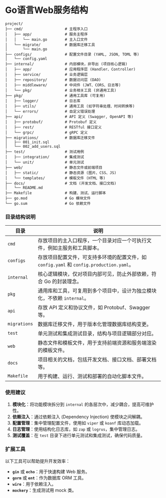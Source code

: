 # Go语言Web服务结构

```plaintext
project/
├── cmd/                   # 主程序入口
│   ├── app/               # 服务主程序
│   │   └── main.go        # 主入口文件
│   └── migrate/           # 数据库迁移工具
│       └── main.go
├── configs/               # 配置文件目录 (YAML, JSON, TOML 等)
│   └── config.yaml
├── internal/              # 内部模块，非导出 (项目核心逻辑)
│   ├── app/               # 应用程序层 (Handler、Controller)
│   ├── service/           # 业务逻辑层
│   ├── repository/        # 数据访问层 (DAO)
│   ├── middleware/        # 中间件 (JWT、CORS、日志等)
│   └── pkg/               # 业务相关工具 (非通用工具)
├── pkg/                   # 通用工具库 (可复用)
│   ├── logger/            # 日志库
│   ├── utils/             # 通用工具 (如字符串处理、时间转换等)
│   └── errors/            # 自定义错误处理
├── api/                   # API 定义 (Swagger, OpenAPI 等)
│   ├── protobuf/          # Protobuf 定义
│   ├── rest/              # RESTful 接口定义
│   └── grpc/              # gRPC 定义
├── migrations/            # 数据库迁移文件
│   ├── 001_init.sql
│   └── 002_add_users.sql
├── test/                  # 测试用例
│   ├── integration/       # 集成测试
│   └── unit/              # 单元测试
├── web/                   # 静态文件或前端项目
│   ├── static/            # 静态资源 (图片、CSS、JS)
│   └── templates/         # 模板文件 (HTML 等)
├── docs/                  # 文档 (开发文档、接口文档)
│   └── README.md
├── Makefile               # 构建、测试、运行脚本
├── go.mod                 # Go 模块文件
└── go.sum                 # Go 依赖文件
```

### 目录结构说明

| **目录**       | **说明**                                                           |
|--------------|------------------------------------------------------------------|
| `cmd`        | 存放项目的主入口程序，一个目录对应一个可执行文件，例如主服务和工具脚本。                             |
| `configs`    | 存放项目配置文件，可支持多环境的配置文件，如 `config.yaml` 和 `config.production.yaml`。 |
| `internal`   | 核心逻辑模块，仅对项目内部可见，防止外部依赖，符合 Go 的封装理念。                              |
| `pkg`        | 通用库和工具，可复用到多个项目中，设计为独立模块化，不依赖 `internal`。                        |
| `api`        | 存放 API 定义和协议文件，如 Protobuf、Swagger 等。                             |
| `migrations` | 数据库迁移文件，用于版本化管理数据库结构变更。                                          |
| `test`       | 单元测试和集成测试目录，结构与项目逻辑部分对应。                                         |
| `web`        | 静态文件和模板文件，用于支持前端资源和服务端渲染的模板文件。                                   |
| `docs`       | 项目相关的文档，包括开发文档、接口文档、部署文档等。                                       |
| `Makefile`   | 用于构建、运行、测试和部署的自动化脚本文件。                                           |

### 使用建议

1. **模块化**：将功能模块拆分到 `internal` 的各层次中，减少耦合，提高可维护性。
2. **依赖注入**：通过依赖注入 (Dependency Injection) 使模块之间解耦。
3. **配置管理**：集中管理配置文件，使用如 `viper` 或 `koanf` 库动态加载。
4. **日志管理**：使用结构化日志库，如 `zap` 或 `logrus`，集中管理日志。
5. **测试覆盖**：在 `test` 目录下进行单元测试和集成测试，确保代码质量。

### 扩展工具

以下工具可以帮助提升开发效率：

- **`gin`** 或 **`echo`**：用于快速构建 Web 服务。
- **`gorm`** 或 **`ent`**：作为数据库 ORM 工具。
- **`wire`**：用于依赖注入。
- **`mockery`**：生成测试用 mock 类。